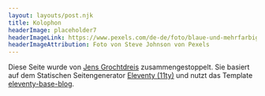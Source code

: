 ```yaml
---
layout: layouts/post.njk
title: Kolophon
headerImage: placeholder7
headerImageLink: https://www.pexels.com/de-de/foto/blaue-und-mehrfarbige-abstrakte-malerei-1307114/
headerImageAttribution: Foto von Steve Johnson von Pexels
---
```


Diese Seite wurde von [Jens Grochtdreis](https://grochtdreis.de) zusammengestoppelt.
Sie basiert auf dem Statischen Seitengenerator [Eleventy (11ty)](https://11ty.dev) und nutzt das Template  [eleventy-base-blog](https://eleventy-base-blog.netlify.com/).
